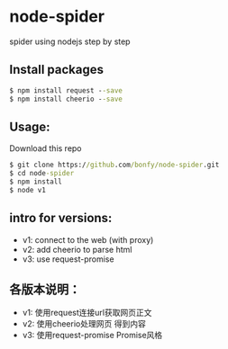 # node-spider
spider using nodejs step by step

## Install packages
```cmd
$ npm install request --save
$ npm install cheerio --save
```

## Usage:
Download this repo
```cmd
$ git clone https://github.com/bonfy/node-spider.git
$ cd node-spider
$ npm install
$ node v1
```


## intro for versions:
* v1: connect to the web (with proxy)
* v2: add cheerio to parse html 
* v3: use request-promise

## 各版本说明：
* v1: 使用request连接url获取网页正文
* v2: 使用cheerio处理网页 得到内容
* v3: 使用request-promise Promise风格 